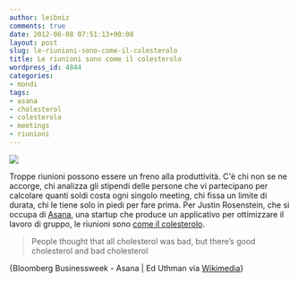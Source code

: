 ```yaml
---
author: leibniz
comments: true
date: 2012-06-08 07:51:13+00:00
layout: post
slug: le-riunioni-sono-come-il-colesterolo
title: Le riunioni sono come il colesterolo
wordpress_id: 4844
categories:
- mondi
tags:
- asana
- cholesterol
- colesterolo
- meetings
- riunioni
---
```


![](http://leibniz.me/images/uploads/2012/06/640px-Cholesterol_Crystals_Synovial_Fluid_Polarized_Light.jpg)


Troppe riunioni possono essere un freno alla produttività. C'è chi non se ne accorge, chi analizza gli stipendi delle persone che vi partecipano per calcolare quanti soldi costa ogni singolo meeting, chi fissa un limite di durata, chi le tiene solo in piedi per fare prima. Per Justin Rosenstein, che si occupa di [Asana](http://asana.com/), una startup che produce un applicativo per ottimizzare il lavoro di gruppo, le riunioni sono [come il colesterolo](http://www.businessweek.com/articles/2012-06-07/startups-war-on-meetings).


> People thought that all cholesterol was bad, but there’s good cholesterol and bad cholesterol


{Bloomberg Businessweek - Asana | Ed Uthman via [Wikimedia](http://commons.wikimedia.org/wiki/File:Cholesterol_Crystals_Synovial_Fluid_Polarized_Light.jpg)}
